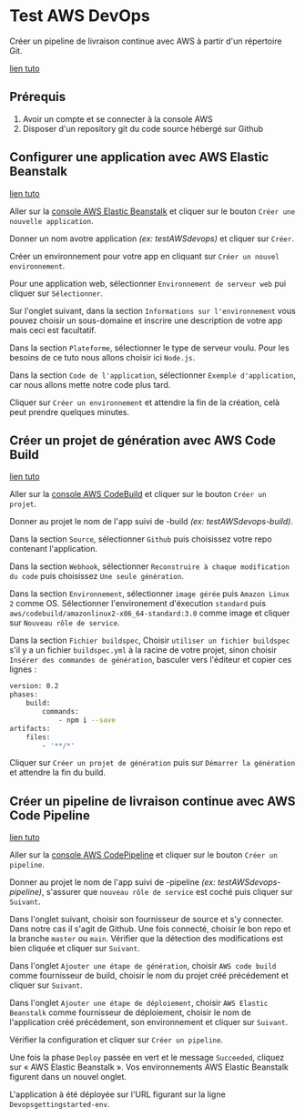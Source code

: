 # Test AWS DevOps

Créer un pipeline de livraison continue avec AWS à partir d'un répertoire Git.

[lien tuto](https://aws.amazon.com/fr/getting-started/hands-on/create-continuous-delivery-pipeline/?e=gs2020&p=devops)

## Prérequis

1. Avoir un compte et se connecter à la console AWS
2. Disposer d'un repository git du code source hébergé sur Github

## Configurer une application avec AWS Elastic Beanstalk

[lien tuto](https://aws.amazon.com/fr/getting-started/hands-on/create-continuous-delivery-pipeline/module-two/)

Aller sur la [console AWS Elastic Beanstalk](https://console.aws.amazon.com/elasticbeanstalk/home?region=us-west-2#/welcome) et cliquer sur le bouton `Créer une nouvelle application`.

Donner un nom avotre application _(ex: testAWSdevops)_ et cliquer sur `Créer`.

Créer un environnement pour votre app en cliquant sur `Créer un nouvel environnement`.

Pour une application web, sélectionner `Environnement de serveur web` pui cliquer sur `Sélectionner`.

Sur l'onglet suivant, dans la section `Informations sur l'environnement` vous pouvez choisir un sous-domaine et inscrire une description de votre app mais ceci est facultatif.

Dans la section `Plateforme`, sélectionner le type de serveur voulu. Pour les besoins de ce tuto nous allons choisir ici `Node.js`.

Dans la section `Code de l'application`, sélectionner `Exemple d'application`, car nous allons mette notre code plus tard.

Cliquer sur `Créer un environnement` et attendre la fin de la création, celà peut prendre quelques minutes.

## Créer un projet de génération avec AWS Code Build

[lien tuto](https://aws.amazon.com/fr/getting-started/hands-on/create-continuous-delivery-pipeline/module-three/)

Aller sur la [console AWS CodeBuild](https://console.aws.amazon.com/codesuite/codebuild/start?region=us-west-2) et cliquer sur le bouton `Créer un projet`.

Donner au projet le nom de l'app suivi de -build _(ex: testAWSdevops-build)_.

Dans la section `Source`, sélectionner `Github` puis choisissez votre repo contenant l'application.

Dans la section `Webhook`, sélectionner `Reconstruire à chaque modification du code` puis choisissez `Une seule génération`.

Dans la section `Environnement`, sélectionner `image gérée` puis `Amazon Linux 2` comme OS. Sélectionner l'environement d'éxecution `standard` puis `aws/codebuild/amazonlinux2-x86_64-standard:3.0` comme image et cliquer sur `Nouveau rôle de service`.

Dans la section `Fichier buildspec`, Choisir `utiliser un fichier buildspec` s'il y a un fichier `buildspec.yml` à la racine de votre projet, sinon choisir `Insérer des commandes de génération`, basculer vers l'éditeur et copier ces lignes :

```sh
version: 0.2
phases:
    build:
        commands:
            - npm i --save
artifacts:
    files:
        - '**/*'
```

Cliquer sur `Créer un projet de génération` puis sur `Démarrer la génération` et attendre la fin du build.

## Créer un pipeline de livraison continue avec AWS Code Pipeline

[lien tuto](https://aws.amazon.com/fr/getting-started/hands-on/create-continuous-delivery-pipeline/module-four/)

Aller sur la [console AWS CodePipeline](https://us-west-2.console.aws.amazon.com/codesuite/codepipeline/start?region=us-west-2) et cliquer sur le bouton `Créer un pipeline`.

Donner au projet le nom de l'app suivi de -pipeline _(ex: testAWSdevops-pipeline)_, s'assurer que `nouveau rôle de service` est coché puis cliquer sur `Suivant`.

Dans l'onglet suivant, choisir son fournisseur de source et s'y connecter. Dans notre cas il s'agit de Github. Une fois connecté, choisir le bon repo et la branche `master` ou `main`. Vérifier que la détection des modifications est bien cliquée et cliquer sur `Suivant`.

Dans l'onglet `Ajouter une étape de génération`, choisir `AWS code build` comme fournisseur de build, choisir le nom du projet créé précédement et cliquer sur `Suivant`.

Dans l'onglet `Ajouter une étape de déploiement`, choisir `AWS Elastic Beanstalk` comme fournisseur de déploiement, choisir le nom de l'application créé précédement, son environnement et cliquer sur `Suivant`.

Vérifier la configuration et cliquer sur `Créer un pipeline`.

Une fois la phase `Deploy` passée en vert et le message `Succeeded`, cliquez sur « AWS Elastic Beanstalk ». Vos environnements AWS Elastic Beanstalk figurent dans un nouvel onglet.

L'application à été déployée sur l'URL figurant sur la ligne `Devopsgettingstarted-env`.
